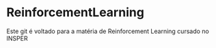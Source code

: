 # ReinforcementLearning

Este git é voltado para a matéria de Reinforcement Learning cursado no INSPER
